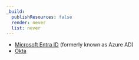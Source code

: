 ```yaml
---
_build:
  publishResources: false
  render: never
  list: never
---
```


- [Microsoft Entra ID](/cloudflare-one/identity/idp-integration/azuread/) (formerly known as Azure AD)
- [Okta](/cloudflare-one/identity/idp-integration/okta/)

